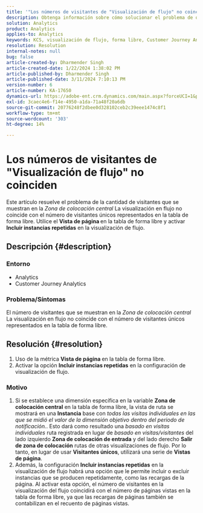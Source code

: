 ```yaml
---
title: '"Los números de visitantes de "Visualización de flujo" no coinciden"'
description: Obtenga información sobre cómo solucionar el problema de que el número de visitantes de "Visualización del flujo" no coincide con el número de visitantes en la tabla de forma libre. Utilice la función Vista de página de métrica.
solution: Analytics
product: Analytics
applies-to: Analytics
keywords: KCS, visualización de flujo, forma libre, Customer Journey Analytics, coincidencia, visitante
resolution: Resolution
internal-notes: null
bug: false
article-created-by: Dharmender Singh
article-created-date: 1/22/2024 1:38:02 PM
article-published-by: Dharmender Singh
article-published-date: 3/11/2024 7:10:13 PM
version-number: 6
article-number: KA-17650
dynamics-url: https://adobe-ent.crm.dynamics.com/main.aspx?forceUCI=1&pagetype=entityrecord&etn=knowledgearticle&id=60433671-2bb9-ee11-a569-6045bd006149
exl-id: 3caec4e6-f14e-4950-a1da-71a48f20a6db
source-git-commit: 20776248f2dbee0d328102ceb2c39eee1474c8f1
workflow-type: tm+mt
source-wordcount: '303'
ht-degree: 14%

---
```


# Los números de visitantes de &quot;Visualización de flujo&quot; no coinciden


Este artículo resuelve el problema de la cantidad de visitantes que se muestran en la *Zona de colocación central* La visualización en flujo no coincide con el número de visitantes únicos representados en la tabla de forma libre. Utilice el <b>Vista de página </b>en la tabla de forma libre y activar <b>Incluir instancias repetidas</b> en la visualización de flujo.

## Descripción {#description}


### <b>Entorno</b>

- Analytics
- Customer Journey Analytics




### <b>Problema/Síntomas</b>

El número de visitantes que se muestran en la *Zona de colocación central* La visualización en flujo no coincide con el número de visitantes únicos representados en la tabla de forma libre.


## Resolución {#resolution}


1. Uso de la métrica <b>Vista de página </b>en la tabla de forma libre.
2. Activar la opción <b>Incluir instancias repetidas</b> en la configuración de visualización de flujo.


### Motivo

1. Si se establece una dimensión específica en la variable <b>Zona de colocación central</b> en la tabla de forma libre, la vista de ruta se mostrará en una <b>Instancia</b> base con *todas las visitas individuales en las que se midió el valor de la dimensión objetivo dentro del periodo de notificación.*. Esto dará como resultado una *basado en visitas individuales* ruta registrada en lugar de *basado en visitas/visitantes* del lado izquierdo <b>Zona de colocación de entrada</b> y del lado derecho <b>Salir de zona de colocación</b> rutas de otras visualizaciones de flujo. Por lo tanto, en lugar de usar <b>Visitantes únicos</b>, utilizará una serie de <b>Vistas de página</b>.
2. Además, la configuración <b>Incluir instancias repetidas</b> en la visualización de flujo habrá una opción que le permite incluir o excluir instancias que se producen repetidamente, como las recargas de la página. Al activar esta opción, el número de visitantes en la visualización del flujo coincidirá con el número de páginas vistas en la tabla de forma libre, ya que las recargas de páginas también se contabilizan en el recuento de páginas vistas.
